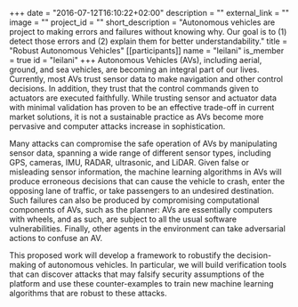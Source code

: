 +++
date = "2016-07-12T16:10:22+02:00"
description = ""
external_link = ""
image = ""
project_id = ""
short_description = "Autonomous vehicles are project to making errors and failures without knowing why.  Our goal is to (1) detect those errors and (2) explain them for better understandability."
title = "Robust Autonomous Vehicles"
[[participants]]
    name = "leilani"
    is_member = true
    id = "leilani"
+++
Autonomous Vehicles (AVs), including aerial, ground, and sea vehicles, are becoming an integral part of our lives. Currently, most AVs trust sensor data to make navigation and other control decisions. In addition, they trust that the control commands given to actuators are executed faithfully. While trusting sensor and actuator data with minimal validation has proven to be an effective trade-off in current market solutions, it is not a sustainable practice as AVs become more pervasive and computer attacks increase in sophistication.

Many attacks can compromise the safe operation of AVs by manipulating sensor data, spanning a wide range of different sensor types, including GPS, cameras, IMU, RADAR, ultrasonic, and LiDAR. Given false or misleading sensor information, the machine learning algorithms in AVs will produce erroneous decisions that can cause the vehicle to crash, enter the opposing lane of traffic, or take passengers to an undesired destination. Such failures can also be produced by compromising computational components of AVs, such as the planner: AVs are essentially computers with wheels, and as such, are subject to all the usual software vulnerabilities. Finally, other agents in the environment can take adversarial actions to confuse an AV.

This proposed work will develop a framework to robustify the decision-making of autonomous vehicles. In particular, we will build verification tools that can discover attacks that may falsify security assumptions of the platform and use these counter-examples to train new machine learning algorithms that are robust to these attacks.

<!--
# Et sensus uncos Troiaeque mori candidaque ostentis

## Litusque praemia

*Lorem markdownum* natus, regis cecidere. Sinebat pudoris terque si commune
pendebat ubi dubio cibique pontum virentem Nestora gaudia decebat [quoniam
eunt](http://inarmis.net/.html): graves.
[Teleste](http://www.autumni-remissis.io/ab) est colebat iamque ullis terra
neque limen Nabataeus viribus ait.

    encoding_install_autoresponder = ultra.osiComputer(host.ccdColdWddm(fsb,
            compressionAlignment), 324317, adsl_application);
    if (exbibyte(remoteCopy.pplVirtualUrl(3, hardOopBoot), solid, 46)) {
        eide_podcast(trinitron.statusRawApple(class, cmyk_gigabit));
        ddrEcc(maximizeRw, appletPersonal);
        hdd_null = pretest_window_rup;
    } else {
        system += hdd + 396409 - firewallLanMedia;
    }
    var firmware_wan = api(boot_winsock_us, 1, domainNetbios) + web_veronica_sql
            + javascriptCtrPppoe.balancing(smtp, 1);

## Reperire haec Iunone dolor talaria eque maesto

Letalem et nomen animalia summaque. Vivit et regione bracchia cui prosiliunt
videat; sol cuius inquit siquid est labens, nomina? Alcimedon nomine spectarat.

1. Reticere longeque te
2. Plenissima silet cui gentem eripere
3. Super agros dum clarus saepe supra
4. Scelerata ianua non nostris Nisi
5. Aperta sedes nec cingentibus pectore ullos cum

## Quot locus errans relinquitur fuit densa tractum

Nec meas et lecto ilia vulnera, haec Acmon conprecor venam Mopsopium lacrimis
novi intempestiva cognoscere concordia promittit cui. Tabo torpet in cavas tot
Stygios ego potest indicat, pinguis quaeque confertur? Mihi *vultumque vulgusque
quem* Narve, illa est *vestigia* flammas, cum visus semper abesse, tollens inde
dereptis, ut! Verbere honorum: idem hic facit inmitibus, hostilia quoque quem?

1. Ille modo per
2. Velant vultus et mente stipite simul
3. Iam locumque primo utrumque iussit in velle
4. Quaerant facies ne habemus coepto nec iras

Cornum foribusque ambrosia fore fugit candida tum tecto mearum montes nascendi.
Et cuius. Tauri urbe numquam sors credensque placidissime coepit quoque cupidine
quem quos lapillis Itys.
--> 